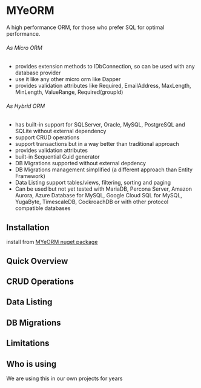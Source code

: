 # MYeORM
A high performance ORM, for those who prefer SQL for optimal performance.

###### As Micro ORM
* provides extension methods to IDbConnection, so can be used with any database provider
* use it like any other micro orm like Dapper
* provides validation attributes like Required, EmailAddress, MaxLength, MinLength, ValueRange, Required(groupId)

###### As Hybrid ORM
* has built-in support for SQLServer, Oracle, MySQL, PostgreSQL and SQLite without external dependency
* support CRUD operations
* support transactions but in a way better than traditional approach
* provides validation attributes
* built-in Sequential Guid generator
* DB Migrations supported without external depdency
* DB Migrations management simplified (a different approach than Entity Framework)
* Data Listing support tables/views, filtering, sorting and paging
* Can be used but not yet tested with MariaDB, Percona Server, Amazon Aurora, Azure Database for MySQL, Google Cloud SQL for MySQL, YugaByte, TimescaleDB, CockroachDB or with other protocol compatible databases


## Installation
install from [MYeORM nuget package](https://www.nuget.org/packages/MYeORM/)

## Quick Overview

## CRUD Operations

## Data Listing

## DB Migrations

## Limitations

## Who is using
We are using this in our own projects for years
